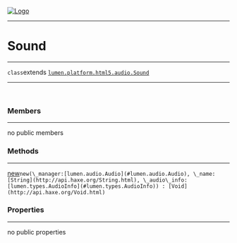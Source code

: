 
[![Logo](../../../../../../images/logo.png)](../../../../../../api/index.html)

---



<h1>Sound</h1>



---

`class`extends <code><span>[lumen.platform.html5.audio.Sound]()</span></code>
<span class="meta">

</span>


---

&nbsp;
&nbsp;

<h3>Members</h3> <hr/>no public members

<h3>Methods</h3> <hr/><span class="method apipage">
            <a name="new"><a class="lift" href="#new">new</a></a><code class="signature apipage">new(\_manager:<span>[lumen.audio.Audio](#lumen.audio.Audio)</span>, \_name:<span>[String](http://api.haxe.org/String.html)</span>, \_audio\_info:<span>[lumen.types.AudioInfo](#lumen.types.AudioInfo)</span>) : [Void](http://api.haxe.org/Void.html)</code><br/><span class="small_desc_flat"></span>
        </span>
    

<h3>Properties</h3> <hr/>no public properties

&nbsp;
&nbsp;
&nbsp;